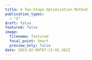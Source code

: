 ```yaml
---
title: A Two-Stage Optimization Method
publication_types:
  - "1"
draft: false
featured: false
image:
  filename: featured
  focal_point: Smart
  preview_only: false
date: 2023-02-08T07:21:02.262Z
---
```

